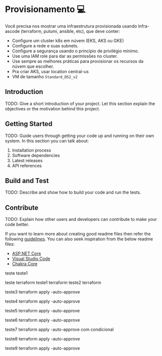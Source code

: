 # Provisionamento 💻

 Você precisa nos mostrar uma infraestrutura provisionada usando Infra-ascode (terraform, pulumi, ansible, etc), que deve conter:
- Configure um cluster k8s em núvem (EKS, AKS ou GKE)
- Configure a rede e suas subnets.
- Configure a segurança usando o princípio de privilégio mínimo.
- Use uma IAM role para dar as permissões no cluster.
- Use sempre as melhores práticas para provisionar os recursos da núvem que escolher.
- Pra criar AKS, usar location central-us
- VM de tamanho `Standard_DS2_v2`


## Introduction 
TODO: Give a short introduction of your project. Let this section explain the objectives or the motivation behind this project. 

## Getting Started
TODO: Guide users through getting your code up and running on their own system. In this section you can talk about:
1.	Installation process
2.	Software dependencies
3.	Latest releases
4.	API references

## Build and Test
TODO: Describe and show how to build your code and run the tests. 

## Contribute
TODO: Explain how other users and developers can contribute to make your code better. 

If you want to learn more about creating good readme files then refer the following [guidelines](https://docs.microsoft.com/en-us/azure/devops/repos/git/create-a-readme?view=azure-devops). You can also seek inspiration from the below readme files:
- [ASP.NET Core](https://github.com/aspnet/Home)
- [Visual Studio Code](https://github.com/Microsoft/vscode)
- [Chakra Core](https://github.com/Microsoft/ChakraCore)

teste
teste1

teste terraform
teste1 terraform
teste2 terraform

teste3 terraform apply -auto-approve

teste4 terraform apply -auto-approve

teste5 terraform apply -auto-approve

teste6 terraform apply -auto-approve

teste7 terraform apply -auto-approve com condicional

teste8 terraform apply -auto-approve

teste9 terraform apply -auto-approve